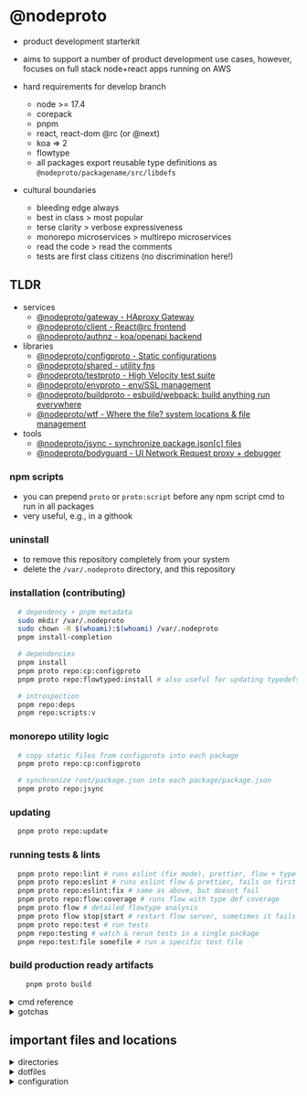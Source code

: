 # @nodeproto

- product development starterkit
- aims to support a number of product development use cases, however, focuses on full stack node+react apps running on AWS

- hard requirements for develop branch
  - node >= 17.4
  - corepack
  - pnpm
  - react, react-dom @rc (or @next)
  - koa => 2
  - flowtype
  - all packages export reusable type definitions as `@nodeproto/packagename/src/libdefs`
- cultural boundaries
  - bleeding edge always
  - best in class > most popular
  - terse clarity > verbose expressiveness
  - monorepo microservices > multirepo microservices
  - read the code > read the comments
  - tests are first class citizens (no discrimination here!)

## TLDR


- services
  - [@nodeproto/gateway - HAproxy Gateway](packages/apps/gateway/README.md)
  - [@nodeproto/client - React@rc frontend](packages/apps/client/README.md)
  - [@nodeproto/authnz - koa/openapi backend](packages/apps/authnz/README.md)
- libraries
  - [@nodeproto/configproto - Static configurations](packages/libraries/configproto/README.md)
  - [@nodeproto/shared - utility fns](packages/libraries/shared/README.md)
  - [@nodeproto/testproto - High Velocity test suite](packages/libraries/testproto/README.md)
  - [@nodeproto/envproto - env/SSL management](packages/libraries/envproto/README.md)
  - [@nodeproto/buildproto - esbuild/webpack: build anything run everywhere](packages/libraries/buildproto/README.md)
  - [@nodeproto/wtf - Where the file? system locations & file management](packages/libraries/wtf/README.md)
- tools
  - [@nodeproto/jsync - synchronize package.json[c] files](packages/tools/jsync/README.md)
  - [@nodeproto/bodyguard - UI Network Request proxy + debugger](packages/tools/bodyguard/README.md)

### npm scripts

- you can prepend `proto` or `proto:script` before any npm script cmd to run in all packages
- very useful, e.g., in a githook

### uninstall

- to remove this repository completely from your system
- delete the `/var/.nodeproto` directory, and this repository


### installation (contributing)

```sh
  # dependency + pnpm metadata
  sudo mkdir /var/.nodeproto
  sudo chown -R $(whoami):$(whoami) /var/.nodeproto
  pnpm install-completion

  # dependencies
  pnpm install
  pnpm proto repo:cp:configproto
  pnpm proto repo:flowtyped:install # also useful for updating typedefs across dependent packages

  # introspection
  pnpm repo:deps
  pnpm repo:scripts:v
```

### monorepo utility logic

```sh
  # copy static files from configproto into each package
  pnpm proto repo:cp:configproto

  # synchronize root/package.json into each package/package.json
  pnpm proto repo:jsync

```

### updating

```sh
  pnpm proto repo:update
```

### running tests & lints

  ```sh
    pnpm proto repo:lint # runs eslint (fix mode), prettier, flow + type coverage
    pnpm proto repo:eslint # runs eslint flow & prettier, fails on first package with lint errs
    pnpm proto repo:eslint:fix # same as above, but doesnt fail
    pnpm proto repo:flow:coverage # runs flow with type def coverage
    pnpm proto flow # detailed flowtype analysis
    pnpm proto flow stop|start # restart flow server, sometimes it fails to pick up changes to deep external libdefs
    pnpm proto repo:test # run tests
    pnpm repo:testing # watch & rerun tests in a single package
    pnpm repo:test:file somefile # run a specific test file

  ```

### build production ready artifacts

```sh
    pnpm proto build

```

</details>

<details>
  <summary>cmd reference</summary>

- any pkg.json.script prefixed `repo:` or `proto` should only be modified in `root/package.json` file and synced with child packages via `pnpm proto:script repo:jsync`
  - except `shared|configproto|testproto` as these are dependencies of `jsync`
    - TODO: ^ automate that

```sh
  ########## ABOUT MONOREPO CMDS ##############
  # run cmds from root|any child directory within monorepo
  # $ pnpm proto CMD_LIST
  # ^ runs CMD_LIST in all packages; CMD_LIST is used wherever its found first across packages
  # ^^ package.json.script[CMD] > pkg/bin > pkg/node_modules/.bin > system path
  # ^^ if cmd is not found in ANY pkg, will error
  # e.g. below
  $ pnpm proto pwd # prints absolute path of each package via ultra
  $ pnpm proto repo:about # prints debug info for each package
  $ pnpm proto this:doesnt:exist # prints error as the cmd was not found in ANY packages

  # $ pnpm proto:script CMD_LIST
  # ^ same as above, but only looks in pkg.json.script
  # ^ i see this work better for cmds that modify pnpm cache, or if ultra-runner fails for some reason
  # e.g. below
  $ pnpm proto:script repo:flowtyped:install # runs package.json.script in all packages where its found

  # $ pnpm proto:bin CMD_LIST
  # ^ same as above, but only executes cmds found in the system PATH
  $ pnpm proto:bin pwd # prints the absolute path of each subpackage

  ############ CMDS YOU COULD BUT SHOULDNT ##########
  $ pnpm exec flow # generally you should run flow via eslint
  $ pnpm exec flow status|etc # generally you should run flow via eslint

  ############ AVAILABLE CMDS ##############
  ########### run within a single package
  # basic cmds (dont use with proto | proto:bin | proto:slice | etc)
  # remove the -r from a cmd to run in the current package only
  $ pnpm -r outdated # see all outdated packages
  $ pnpm -r upgrade -L # update all packages
    # ^ for packages with react, then do pnpm add react@next react-dom@next
  $ pnpm config list
  $ pnpm install # install deps of all packages (even root)
  $ pnpm repo:about # debug info
  $ pnpm repo:deps # see mono repo dependency graph
  $ pnpm repo:eslint # see lint issues for current package
  $ pnpm repo:eslint:fix # fix lint issues in current package
  $ pnpm repo:monitor # top for @nodeproto
  $ pnpm repo:scripts # see current package script names
  $ pnpm repo:scripts:v # see current package script names + CMD each runs


  #########
  # should only be run by your build script
  $ pnpm repo:cp:cjs # copy configproto/package.json into package/dist/package.json
  # ^ for setting the dist to commonjs
  $ pnpm repo:cp:configproto # copy configproto/[flow,cjs,browserslist] into package

  #########
  # useful if run with pnpm proto, e.g. pnpm proto repo:nuke
  $ pnpm repo:cp:browserslist # copy configproto/browserslistrc into package
  $ pnpm repo:cp:flow # copy configproto/.flowconfig into package
  $ pnpm repo:flowtyped:install # install flow-type defs
  $ pnpm repo:jsync # sync child package.json with root package.json
  $ pnpm repo:nuke # rm /dist & /node_modules directories
  $ pnpm repo:rm:dist # rm /dist dir
  $ pnpm repo:rm:nodemodules # remove /node_modules dir

  # useful if run with pnpm proto:script, e.g. pnpm proto:script build
  # ^ TODO: investigate why `pnpm proto` fails on these scripts
  $ pnpm proto:script build # build all packages
  $ pnpm proto:script repo:test # test all packages

  #### monorepo orchestration
  # TODO: how package.json script NAMES permit you to orchestrate tasks across subpackages
  $ pnpm proto start # localhost:7777, localhost:7777/v1
  $ pnpm proto start:client # localhost:7777, localhost:8080
  $ pnpm proto start:pkgcheck # localhost:7777/v1, localhost:3000/v1

  ##### other repo level cmds
  # TODO
  $ proto:slice
  $ pnpm proto:slice "packages/libraries/*" repo:test
  $ pnpm proto:slice "packages/apps/*" repo:test
```

</details>

<details>
  <summary> gotchas </summary>

- idiosyncrasies (there like opinions, all frameworks have them)
- where appropriate, [we follow the linux filesystem hierarchy](https://help.ubuntu.com/community/LinuxFilesystemTreeOverview#Main_directories)
- `mjs` interoperability with `cjs`
  - I could not find any solution (wtf node?) with a good developer experience, thus i settled on this custom approach based on nodejs docs
  - generally you need to enable `--experimental-specifier-resolution=node` to run `mjs` files as we dont specify an extension when importing anything
  - when we build for cjs
    - for libraries & tools
      - we copy `configproto/src/commonjs.json` to `/dist/package.json` which sets `type="commonjs"`
      - swc will convert `mjs` files to `js` files in the `dist` dir
      - and sine we dont specify the extension in the mjs files, in addition to setting `type=commonjs` in the dist dir, everything works as expected whether in commonjs land or esm land

</details>

## important files and locations

<details>
  <summary> directories </summary>

- *root/packages/apps* main applications
- *root/packages/libraries* libraries used by applications
- *root/packages/tools*
- *root/doc* various docuemntation
- *root/tests* monorepo integration & e2e tests

</details>

<details>
  <summary> dotfiles </summary>

- [editorconfig](https://editorconfig.org/)
- [gitignore](https://git-scm.com/docs/gitignore)
- [gitattributes](https://git-scm.com/docs/gitattributes)
- [npmrc](https://docs.npmjs.com/cli/v7/configuring-npm/npmrc)
- [hintrc](https://github.com/webhintio/hint/blob/main/packages/hint/docs/user-guide/configuring-webhint/summary.md)
- [eslintrc](https://eslint.org/docs/user-guide)
- [flowconfig](https://flow.org/en/docs/config/)

</details>

<details>
  <summary> configuration </summary>

- [recommended vscodium settings via sync settings extension](https://gist.github.com/noahehall/33f60c724f51bde9afa2c2a9e540d094)
  - use gist id: **33f60c724f51bde9afa2c2a9e540d094**
- *dracula themes*
  - [gnome terminal](https://draculatheme.com/gnome-terminal)
  - [gtk](https://draculatheme.com/gtk)
  - [enable via shell-extensions](https://www.omgubuntu.co.uk/2020/04/enable-full-dark-mode-in-ubuntu-20-04)
  - [and do a quick backup](https://linuxconfig.org/ubuntu-20-04-system-backup-and-restore)

</details>

